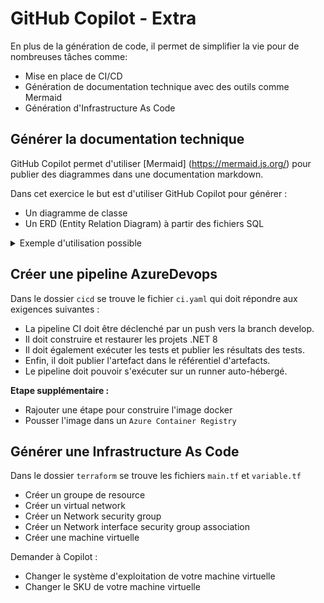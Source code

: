 # GitHub Copilot - Extra
En plus de la génération de code, il permet de simplifier la vie pour de nombreuses tâches comme:
- Mise en place de CI/CD
- Génération de documentation technique avec des outils comme Mermaid
- Génération d'Infrastructure As Code

## Générer la documentation technique
GitHub Copilot permet d'utiliser [Mermaid] (https://mermaid.js.org/) pour publier des diagrammes dans une documentation markdown.

Dans cet exercice le but est d'utiliser GitHub Copilot pour générer :
- Un diagramme de classe
- Un ERD (Entity Relation Diagram) à partir des fichiers SQL

<details>
<summary>Exemple d'utilisation possible</summary>

1. Ouvrez Github Copilot Chat
2. Créer un nouveau chat (avec le bouton `+` en haut de la fenêtre)
3. Utilisez la commande #file, par exemple en demandant ce qui suit `En utilisant les #file:CustomerEntity créez un diagramme de classe avec mermaid`

</details>

## Créer une pipeline AzureDevops
Dans le dossier `cicd` se trouve le fichier `ci.yaml` qui doit répondre aux exigences suivantes : 

- La pipeline CI doit être déclenché par un push vers la branch develop.  
- Il doit construire et restaurer les projets .NET 8  
- Il doit également exécuter les tests et publier les résultats des tests.  
- Enfin, il doit publier l'artefact dans le référentiel d'artefacts.  
- Le pipeline doit pouvoir s'exécuter sur un runner auto-hébergé. 

**Etape supplémentaire :** 
- Rajouter une étape pour construire l'image docker
- Pousser l'image dans un `Azure Container Registry`

## Générer une Infrastructure As Code
Dans le dossier `terraform` se trouve les fichiers `main.tf` et `variable.tf`

- Créer un groupe de resource  
- Créer un virtual network  
- Créer un Network security group  
- Créer un Network interface security group association
- Créer une machine virtuelle

Demander à Copilot :
- Changer le système d'exploitation de votre machine virtuelle
- Changer le SKU de votre machine virtuelle

